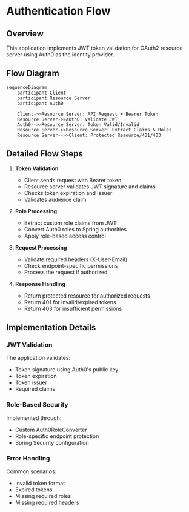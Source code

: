 # Authentication Flow

## Overview

This application implements JWT token validation for OAuth2 resource server using Auth0 as the identity provider.

## Flow Diagram

```mermaid
sequenceDiagram
    participant Client
    participant Resource Server
    participant Auth0

    Client->>Resource Server: API Request + Bearer Token
    Resource Server->>Auth0: Validate JWT
    Auth0-->>Resource Server: Token Valid/Invalid
    Resource Server->>Resource Server: Extract Claims & Roles
    Resource Server-->>Client: Protected Resource/401/403
```

## Detailed Flow Steps

1. **Token Validation**

   - Client sends request with Bearer token
   - Resource server validates JWT signature and claims
   - Checks token expiration and issuer
   - Validates audience claim

2. **Role Processing**

   - Extract custom role claims from JWT
   - Convert Auth0 roles to Spring authorities
   - Apply role-based access control

3. **Request Processing**

   - Validate required headers (X-User-Email)
   - Check endpoint-specific permissions
   - Process the request if authorized

4. **Response Handling**
   - Return protected resource for authorized requests
   - Return 401 for invalid/expired tokens
   - Return 403 for insufficient permissions

## Implementation Details

### JWT Validation

The application validates:

- Token signature using Auth0's public key
- Token expiration
- Token issuer
- Required claims

### Role-Based Security

Implemented through:

- Custom Auth0RoleConverter
- Role-specific endpoint protection
- Spring Security configuration

### Error Handling

Common scenarios:

- Invalid token format
- Expired tokens
- Missing required roles
- Missing required headers
